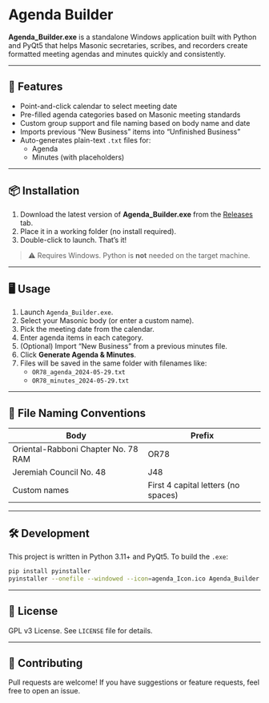 # Agenda Builder

**Agenda_Builder.exe** is a standalone Windows application built with Python and PyQt5 that helps Masonic secretaries, scribes, and recorders create formatted meeting agendas and minutes quickly and consistently.

---

## 🚀 Features

- Point-and-click calendar to select meeting date
- Pre-filled agenda categories based on Masonic meeting standards
- Custom group support and file naming based on body name and date
- Imports previous “New Business” items into “Unfinished Business”
- Auto-generates plain-text `.txt` files for:
  - Agenda
  - Minutes (with placeholders)

---

## 📦 Installation

1. Download the latest version of **Agenda_Builder.exe** from the [Releases](https://github.com/Hroller/Agenda_Builder/releases) tab.
2. Place it in a working folder (no install required).
3. Double-click to launch. That’s it!

> ⚠️ Requires Windows. Python is **not** needed on the target machine.

---

## 🖥️ Usage

1. Launch `Agenda_Builder.exe`.
2. Select your Masonic body (or enter a custom name).
3. Pick the meeting date from the calendar.
4. Enter agenda items in each category.
5. (Optional) Import “New Business” from a previous minutes file.
6. Click **Generate Agenda & Minutes**.
7. Files will be saved in the same folder with filenames like:
   - `OR78_agenda_2024-05-29.txt`
   - `OR78_minutes_2024-05-29.txt`

---

## 📂 File Naming Conventions

| Body                                 | Prefix |
|--------------------------------------|--------|
| Oriental-Rabboni Chapter No. 78 RAM | OR78   |
| Jeremiah Council No. 48             | J48    |
| Custom names                        | First 4 capital letters (no spaces) |

---

## 🛠️ Development

This project is written in Python 3.11+ and PyQt5. To build the `.exe`:

```bash
pip install pyinstaller
pyinstaller --onefile --windowed --icon=agenda_Icon.ico Agenda_Builder.py
```

---

## 📄 License

GPL v3 License. See `LICENSE` file for details.

---

## 🤝 Contributing

Pull requests are welcome! If you have suggestions or feature requests, feel free to open an issue.
